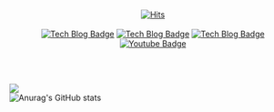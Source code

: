 <br>
<div align=center>
  
[![Hits](https://hits.seeyoufarm.com/api/count/incr/badge.svg?url=https%3A%2F%2Fgithub.com%2FHalamLee&count_bg=%2379C83D&title_bg=%23555555&icon=&icon_color=%23E7E7E7&title=hits&edge_flat=false)](https://hits.seeyoufarm.com)<br><br>
[![Tech Blog Badge](http://img.shields.io/badge/-Tech%20blog-black?style=flat-square&logo=github&link=https://lami.tistory.com/)](https://lami.tistory.com/)
[![Tech Blog Badge](http://img.shields.io/badge/-Portfolio-black?style=flat-square&logo=notion&link=https://halamlee.notion.site/Lami-a84fe6caedc34565badcd24913a18f4a)](https://halamlee.notion.site/Lami-a84fe6caedc34565badcd24913a18f4a)
[![Tech Blog Badge](http://img.shields.io/badge/-Modern%20Agile-black?style=flat-square&logo=Medium&link=https://medium.com/modern-agile-team)](https://medium.com/modern-agile-team)
[![Youtube Badge](https://img.shields.io/badge/Modern%20Agile-ff0000?style=flat-square&logo=youtube&link=https://www.youtube.com/channel/UC99JTVHdVLVWpCjVrm1jzMw)](https://www.youtube.com/channel/UC99JTVHdVLVWpCjVrm1jzMw)
</div><br><br>

<!-- [![Top Langs](https://github-readme-stats.vercel.app/api/top-langs/?username=HalamLee&layout=compact)](https://github.com/HalamLee/github-readme-stats)<br> -->
<a href="https://opgc.me/#/users/halamLee" target="_blank"><img src="https://api.opgc.me/githubs/users/halamLee/tag/?border=normal" /></a><br>
![Anurag's GitHub stats](https://github-readme-stats.vercel.app/api?username=HalamLee&show_icons=true&theme=prussian)<br>
